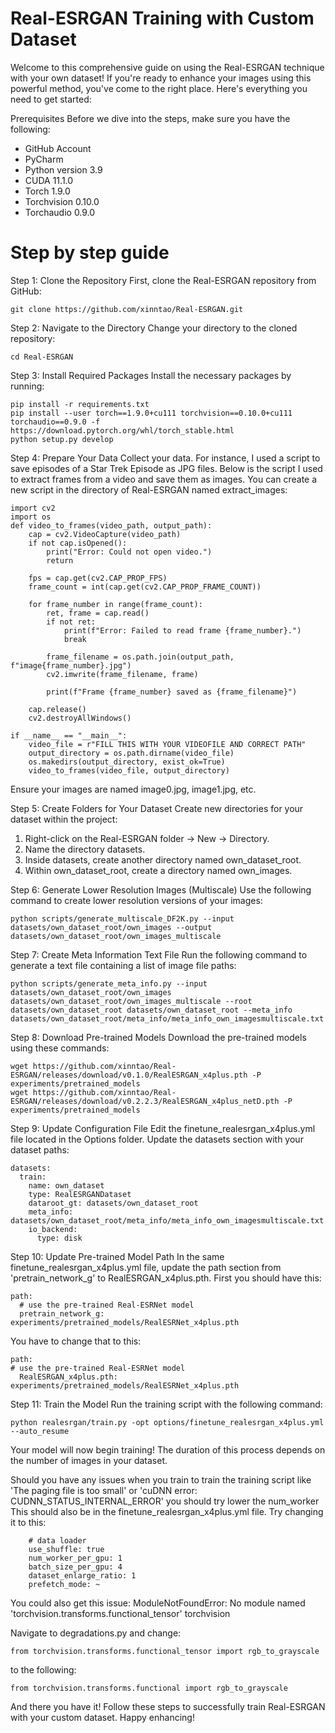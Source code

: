 # Real-ESRGAN Training with Custom Dataset
Welcome to this comprehensive guide on using the Real-ESRGAN technique with your own dataset! If you're ready to enhance your images using this powerful method, you've come to the right place. Here's everything you need to get started:

Prerequisites
Before we dive into the steps, make sure you have the following:

- GitHub Account
- PyCharm
- Python version 3.9
- CUDA 11.1.0
- Torch 1.9.0
- Torchvision 0.10.0
- Torchaudio 0.9.0

# Step by step guide
Step 1: Clone the Repository
First, clone the Real-ESRGAN repository from GitHub:
```
git clone https://github.com/xinntao/Real-ESRGAN.git
```

Step 2: Navigate to the Directory
Change your directory to the cloned repository:
```
cd Real-ESRGAN
```

Step 3: Install Required Packages
Install the necessary packages by running:
```
pip install -r requirements.txt
pip install --user torch==1.9.0+cu111 torchvision==0.10.0+cu111 torchaudio==0.9.0 -f https://download.pytorch.org/whl/torch_stable.html
python setup.py develop
```

Step 4: Prepare Your Data
Collect your data. For instance, I used a script to save episodes of a Star Trek Episode as JPG files. Below is the script I used to extract frames from a video and save them as images. You can create a new script in the directory of Real-ESRGAN named extract_images:
```
import cv2
import os
def video_to_frames(video_path, output_path):
    cap = cv2.VideoCapture(video_path)
    if not cap.isOpened():
        print("Error: Could not open video.")
        return

    fps = cap.get(cv2.CAP_PROP_FPS)
    frame_count = int(cap.get(cv2.CAP_PROP_FRAME_COUNT))

    for frame_number in range(frame_count):
        ret, frame = cap.read()
        if not ret:
            print(f"Error: Failed to read frame {frame_number}.")
            break

        frame_filename = os.path.join(output_path, f"image{frame_number}.jpg")
        cv2.imwrite(frame_filename, frame)

        print(f"Frame {frame_number} saved as {frame_filename}")

    cap.release()
    cv2.destroyAllWindows()

if __name__ == "__main__":
    video_file = r"FILL THIS WITH YOUR VIDEOFILE AND CORRECT PATH"
    output_directory = os.path.dirname(video_file)
    os.makedirs(output_directory, exist_ok=True)
    video_to_frames(video_file, output_directory)
```
Ensure your images are named image0.jpg, image1.jpg, etc.

Step 5: Create Folders for Your Dataset
Create new directories for your dataset within the project:
1. Right-click on the Real-ESRGAN folder -> New -> Directory.
2. Name the directory datasets.
3. Inside datasets, create another directory named own_dataset_root.
4. Within own_dataset_root, create a directory named own_images.

Step 6: Generate Lower Resolution Images (Multiscale)
Use the following command to create lower resolution versions of your images:
```
python scripts/generate_multiscale_DF2K.py --input datasets/own_dataset_root/own_images --output datasets/own_dataset_root/own_images_multiscale
```

Step 7: Create Meta Information Text File
Run the following command to generate a text file containing a list of image file paths:
```
python scripts/generate_meta_info.py --input datasets/own_dataset_root/own_images datasets/own_dataset_root/own_images_multiscale --root datasets/own_dataset_root datasets/own_dataset_root --meta_info datasets/own_dataset_root/meta_info/meta_info_own_imagesmultiscale.txt
```

Step 8: Download Pre-trained Models
Download the pre-trained models using these commands:
```
wget https://github.com/xinntao/Real-ESRGAN/releases/download/v0.1.0/RealESRGAN_x4plus.pth -P experiments/pretrained_models
wget https://github.com/xinntao/Real-ESRGAN/releases/download/v0.2.2.3/RealESRGAN_x4plus_netD.pth -P experiments/pretrained_models
```

Step 9: Update Configuration File
Edit the finetune_realesrgan_x4plus.yml file located in the Options folder. Update the datasets section with your dataset paths:
```
datasets:
  train:
    name: own_dataset
    type: RealESRGANDataset
    dataroot_gt: datasets/own_dataset_root
    meta_info: datasets/own_dataset_root/meta_info/meta_info_own_imagesmultiscale.txt
    io_backend:
      type: disk
```

Step 10: Update Pre-trained Model Path
In the same finetune_realesrgan_x4plus.yml file, update the path section from 'pretrain_network_g' to RealESRGAN_x4plus.pth. 
First you should have this:
```
path:
  # use the pre-trained Real-ESRNet model
  pretrain_network_g: experiments/pretrained_models/RealESRNet_x4plus.pth
```
You have to change that to this:
```
path:
# use the pre-trained Real-ESRNet model
  RealESRGAN_x4plus.pth: experiments/pretrained_models/RealESRNet_x4plus.pth
```

Step 11: Train the Model
Run the training script with the following command:
```
python realesrgan/train.py -opt options/finetune_realesrgan_x4plus.yml --auto_resume
```

Your model will now begin training! The duration of this process depends on the number of images in your dataset.

Should you have any issues when you train to train the training script like 'The paging file is too small' or 'cuDNN error: CUDNN_STATUS_INTERNAL_ERROR' you should try lower the num_worker
This should also be in the finetune_realesrgan_x4plus.yml file. Try changing it to this:
```
    # data loader
    use_shuffle: true
    num_worker_per_gpu: 1
    batch_size_per_gpu: 4
    dataset_enlarge_ratio: 1
    prefetch_mode: ~
```
You could also get this issue:
ModuleNotFoundError: No module named 'torchvision.transforms.functional_tensor' torchvision

Navigate to degradations.py and change:
```
from torchvision.transforms.functional_tensor import rgb_to_grayscale 
```
to the following:
```
from torchvision.transforms.functional import rgb_to_grayscale 
```

And there you have it! Follow these steps to successfully train Real-ESRGAN with your custom dataset. Happy enhancing!


